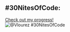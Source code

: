 ## #30NitesOfCode:
  [Check out my progress!](https://www.codedex.io/@Vlourez/30-nites-of-code)  
  ![@Vlourez #30NitesOfCode](https://www.codedex.io/api/petStatus?user=Vlourez)
